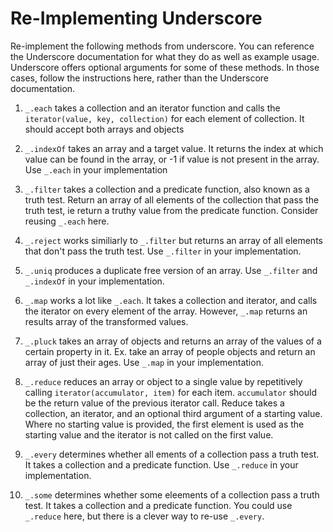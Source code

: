 # Re-Implementing Underscore

Re-implement the following methods from underscore. You can reference the Underscore documentation for what they do as well as example usage. Underscore offers optional arguments for some of these methods. In those cases, follow the instructions here, rather than the Underscore documentation. 

1. `_.each` takes a collection and an iterator function and calls the `iterator(value, key, collection)` for each element of collection. It should accept both arrays and objects

2. `_.indexOf`   takes an array and a target value. It returns the index at which value can be found in the array, or -1 if value is not present in the array. Use `_.each` in your implementation

3. `_.filter` takes a collection and a predicate function, also known as a truth test. Return an array of all elements of the collection that pass the truth test, ie return a truthy value from the predicate function. Consider reusing `_.each` here. 

4. `_.reject` works similiarly to `_.filter` but returns an array of all elements that don't pass the truth test. Use `_.filter` in your implementation.

5. `_.uniq` produces a duplicate free version of an array. Use `_.filter` and `_.indexOf` in your implementation.

6. `_.map` works a lot like `_.each`. It takes a collection and iterator, and calls the iterator on every element of the array. However, `_.map` returns an results array of the transformed values. 

7. `_.pluck` takes an array of objects and returns an array of the values of a certain property in it. Ex. take an array of people objects and return an array of just their ages. Use `_.map` in your implementation.

8. `_.reduce` reduces an array or object to a single value by repetitively calling `iterator(accumulator, item)` for each item.  `accumulator` should be
     the return value of the previous iterator call. Reduce takes a collection, an iterator, and an optional third argument of a starting value. Where no starting value is provided, the first element is used as the starting value and the iterator is not  called on the first value. 

9. `_.every` determines whether all ements of a collection pass a truth test. It takes a collection and a predicate function. Use `_.reduce` in your implementation.

10. `_.some` determines whether some eleements of a collection pass a truth test. It takes a collection and a predicate function. You could use `_.reduce` here, but there is a clever way to re-use `_.every`. 

    ​

    ​

    ​

    ​